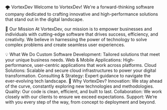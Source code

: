 🌪️ VortexDev
Welcome to VortexDev! We're a forward-thinking software company dedicated to crafting innovative and high-performance solutions that stand out in the digital landscape.

🚀 Our Mission
At VortexDev, our mission is to empower businesses and individuals with cutting-edge software that drives success, efficiency, and creativity. We believe in harnessing the power of technology to solve complex problems and create seamless user experiences.

💡 What We Do
Custom Software Development: Tailored solutions that meet your unique business needs.
Web & Mobile Applications: High-performance, user-centric applications that work across platforms.
Cloud Solutions: Scalable and secure cloud infrastructures to power your digital transformation.
Consulting & Strategy: Expert guidance to navigate the ever-evolving tech landscape.
🌟 Why VortexDev?
Innovation: We stay ahead of the curve, constantly exploring new technologies and methodologies.
Quality: Our code is clean, efficient, and built to last.
Collaboration: We work closely with our clients to ensure we exceed expectations.
Support: We’re with you every step of the way, from concept to deployment and beyond.
<!---
🛠️ Technologies We Love
Frontend: React, Next.Js, Tailwind CSS, TypeScript
Backend: Node.js, ElysiaJS, Mongoose
Databases: MongoDB, PostgreSQL
DevOps: Docker, Kubernetes, CI/CD, AWS
Tools: GitHub, Visual Studio Code, Figma


📈 Our Projects
Explore our latest projects:

Project Name 1 - A brief description of what this project does.
Project Name 2 - A brief description of what this project does.
Project Name 3 - A brief description of what this project does.
🤝 Join Us
We're always on the lookout for talented developers, designers, and innovators. If you're passionate about technology and want to be part of a dynamic team, reach out!

📫 Get in Touch
Email: contact@vortexdev.com
LinkedIn: VortexDev
Twitter: @VortexDev
--->

<!---
vortexdevv/vortexdevv is a ✨ special ✨ repository because its `README.md` (this file) appears on your GitHub profile.
You can click the Preview link to take a look at your changes.
--->
